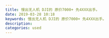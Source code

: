 ```yaml
---
title: 慢出无人机 DJI的 原价7000+ 先4XXX出手。
date: 2019-03-28 10:18
keywords: 慢出无人机 DJI的 原价7000+ 先4XXX出手。
description: 
categories: used
---
```

<td class="t_f" id="postmessage_3320571">

<img alt="" border="0" class="zoom" data-cf-modified-2393938fb6433eb75c7493d3-="" file="https://i.screenshot.net/p966qi0" id="aimg_kt3z1" lazyloadthumb="1" onclick="" onmouseover="" src="https://i.screenshot.net/p966qi0"/></td>
